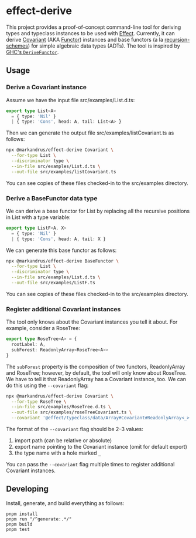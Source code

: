 effect-derive
=============

This project provides a proof-of-concept command-line tool for deriving types
and typeclass instances to be used with [Effect][effect]. Currently, it can
derive [Covariant][covariant] (AKA [Functor][functor]) instances and
base functors (a la [recursion-schemes][recursion_schemes]) for simple algebraic
data types (ADTs). The tool is inspired by [GHC's `DeriveFunctor`][ghc].

Usage
-----

### Derive a Covariant instance

Assume we have the input file src/examples/List.d.ts:

```ts
export type List<A>
  = { type: 'Nil' }
  | { type: 'Cons', head: A, tail: List<A> }
```

Then we can generate the output file src/examples/listCovariant.ts as follows:

```sh
npx @markandrus/effect-derive Covariant \
  --for-type List \
  --discriminator type \
  --in-file src/examples/List.d.ts \
  --out-file src/examples/listCovariant.ts
```

You can see copies of these files checked-in to the src/examples directory.

### Derive a BaseFunctor data type

We can derive a base functor for List by replacing all the recursive positions
in List with a type variable:

```ts
export type ListF<A, X>
  = { type: 'Nil' }
  | { type: 'Cons', head: A, tail: X }
```

We can generate this base functor as follows:

```sh
npx @markandrus/effect-derive BaseFunctor \
  --for-type List \
  --discriminator type \
  --in-file src/examples/List.d.ts \
  --out-file src/examples/ListF.ts
```

You can see copies of these files checked-in to the src/examples directory.

### Register additional Covariant instances

The tool only knows about the Covariant instances you tell it about. For
example, consider a RoseTree:

```ts
export type RoseTree<A> = {
  rootLabel: A,
  subForest: ReadonlyArray<RoseTree<A>>
}
```

The `subForest` property is the composition of two functors, ReadonlyArray and
RoseTree; however, by default, the tool will only know about RoseTree. We have
to tell it that ReadonlyArray has a Covariant instance, too. We can do this
using the `--covariant` flag:

```sh
npx @markandrus/effect-derive Covariant \
  --for-type RoseTree \
  --in-file src/examples/RoseTree.d.ts \
  --out-file src/examples/roseTreeCovariant.ts \
  --covariant '@effect/typeclass/data/Array#Covariant#ReadonlyArray<_>'
```

The format of the `--covariant` flag should be 2–3 values:

1. import path (can be relative or absolute)
2. export name pointing to the Covariant instance (omit for default export)
3. the type name with a hole marked `_`

You can pass the `--covariant` flag multiple times to register additional
Covariant instances.

Developing
----------

Install, generate, and build everything as follows:

```
pnpm install
pnpm run "/^generate:.*/"
pnpm build
pnpm test
```

[effect]: https://github.com/Effect-TS/effect/
[covariant]: https://effect-ts.github.io/effect/typeclass/Covariant.ts.html
[functor]: https://hackage.haskell.org/package/base-4.20.0.1/docs/Data-Functor.html
[recursion_schemes]: https://hackage.haskell.org/package/recursion-schemes
[ghc]: https://gitlab.haskell.org/ghc/ghc/-/wikis/commentary/compiler/derive-functor
